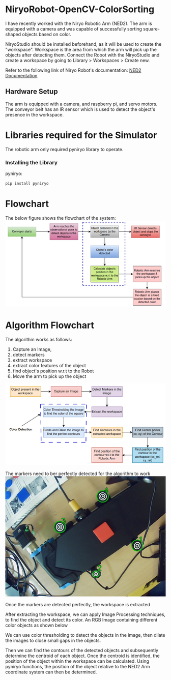 # NiryoRobot-OpenCV-ColorSorting
I have recently worked with the Niryo Robotic Arm (NED2). The arm is equipped with a camera and was capable of successfully sorting 
square-shaped objects based on color.

NiryoStudio should be installed beforehand, as it will be used to create the "workspace". Workspace is the area from which the arm will pick up the objects after detecting them. Connect the Robot with the NiryoStudio and create a workspace by going to Library > Workspaces > Create new.

Refer to the following link of Niryo Robot's documentation: [NED2 Documentation](https://docs.niryo.com/dev/pyniryo/v1.0.5/en/source/vision/image_processing_overview.html) 


## Hardware Setup
The arm is equipped with a camera, and raspberry pi, and servo motors. The conveyor belt has an IR sensor which is used to detect the object's presence in the workspace.

# Libraries required for the Simulator
The robotic arm only required pyniryo library to operate.

### Installing the Library

pyniryo:
```bash
pip install pyniryo
```

# Flowchart
The below figure shows the flowchart of the system:
![FlowChart](FlowChart.png)

# Algorithm Flowchart
The algorithm works as follows:
1. Capture an Image,
2. detect markers
3. extract workspace
4. extract color features of the object
5. find object's position w.r.t to the Robot
6. Move the arm to pick up the object

![Algorithm FLowchart](AlgorithmFlowChart.png)


The markers need to ber perfectly detected for the algorithm to work
![Detected Markers](Detected_Markers.jpg)

Once the markers are detected perfectly, the workspace is extracted

After extracting the workspace, we can apply Image Processing techniques, to find the object and detect its color.
An RGB Image containing different color objects as shown below

We can use color thresholding to detect the objects in the image, then dilate the images to close small gaps in the objects.


Then we can find the contours of the detected objects and subsequently determine the centroid of each object. Once the centroid is identified, the position of the object within the workspace can be calculated. Using pyniryo functions, the position of the object relative to the NED2 Arm coordinate system can then be determined.

